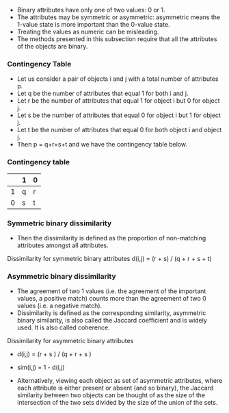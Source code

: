 
- Binary attributes have only one of two values: 0 or 1.
- The attributes may be symmetric or asymmetric: asymmetric means the 1-value state is more important than the 0-value state.
- Treating the values as numeric can be misleading.
- The methods presented in this subsection require that all the attributes of the objects are binary.

### Contingency Table

- Let us consider a pair of objects i and j with a total number of attributes p.
- Let q be the number of attributes that equal 1 for both  i and j.
- Let r be the number of attributes that equal 1 for object  i  but 0 for object  j.
- Let s be the number of attributes that equal 0 for object  i  but 1 for object  j. 
- Let t  be the number of attributes that equal 0 for both object  i  and object  j.  
- Then p = q+r+s+t  and we have the contingency table below. 

### Contingency table

|                 | 1 | 0|
|-----------------|-----------|----------|
| 1  | q         | r        |
| 0  | s         | t        |

### Symmetric binary dissimilarity

- Then the dissimilarity is defined as the proportion of non-matching attributes amongst all attributes.

Dissimilarity for symmetric binary attributes d(i,j) = (r + s) / (q + r + s + t)


### Asymmetric binary dissimilarity

- The agreement of two 1 values (i.e. the agreement of the important values, a positive match) counts more than the agreement of two 0 values (i.e. a negative match).
- Dissimilarity is defined as the corresponding similarity, asymmetric binary similarity, is also called the Jaccard coefficient and is widely used. It is also called coherence.

Dissimilarity for asymmetric binary attributes 
- d(i,j) = (r + s ) / (q + r + s )
- sim(i,j) = 1 - d(i,j)


- Alternatively, viewing each object as set of  asymmetric attributes, where each attribute is either present or absent (and so binary), the Jaccard similarity between two objects can be thought of as the size of the intersection of the two sets divided by the size of the union of the sets.

